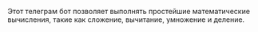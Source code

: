 Этот телеграм бот позволяет выполнять простейшие математические вычисления, такие как сложение, вычитание, умножение и деление.
